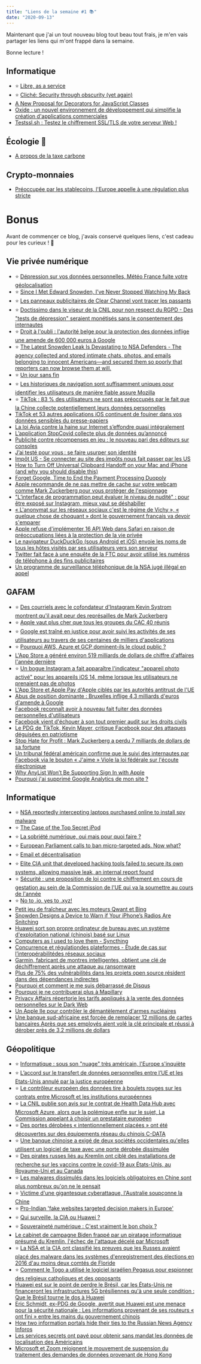 ```yaml
---
title: "Liens de la semaine #1 📚"
date: "2020-09-13"
---
```


Maintenant que j'ai un tout nouveau blog tout beau tout frais, je m'en vais partager les liens qui m'ont frappé dans la semaine.

Bonne lecture !

## Informatique

- ⭐️ [Libre, as a service](https://blog.garambrogne.net/libre-as-a-service.html)
- ⭐️ [Cliché: Security through obscurity (yet again)](https://blog.erratasec.com/2020/09/cliche-security-through-obscurity-yet.html)
- [A New Proposal for Decorators for JavaScript Classes](https://github.com/tc39/proposal-decorators/blob/simplified/README.md)
- [Oxide : un nouvel environnement de développement qui simplifie la création d'applications commerciales](https://edi.developpez.com/actu/308724/Oxide-un-nouvel-environnement-de-developpement-qui-simplifie-la-creation-d-applications-commerciales-par-JourneyApps/)
- [Testssl.sh : Testez le chiffrement SSL/TLS de votre serveur Web !](https://www.geeek.org/testssl-test-tls-ssl-serveur/)

## Écologie 🌱

- [A propos de la taxe carbone](https://standblog.org/blog/post/2020/09/12/A-propos-de-la-taxe-carbone)

## Crypto-monnaies

- [Préoccupée par les stablecoins, l'Europe appelle à une régulation plus stricte](https://www.developpez.com/actu/308771/Preoccupee-par-les-stablecoins-l-Europe-appelle-a-une-regulation-plus-stricte-pour-preserver-la-souverainete-monetaire-du-bloc-tout-en-protegeant-les-consommateurs/)

# Bonus

Avant de commencer ce blog, j'avais conservé quelques liens, c'est cadeau pour les curieux ! 🎁

## Vie privée numérique

- ⭐️ [Dépression sur vos données personnelles, Météo France fuite votre géolocalisation](https://www.pixeldetracking.com/fr/meteo-france-fuite-geolocalisation)
- ⭐️ [Since I Met Edward Snowden, I’ve Never Stopped Watching My Back](https://www.theatlantic.com/magazine/archive/2020/06/edward-snowden-operation-firstfruits/610573/)
- ⭐️ [Les panneaux publicitaires de Clear Channel vont tracer les passants](https://datanews.levif.be/ict/actualite/les-panneaux-publicitaires-de-clear-channel-vont-tracer-les-passants-update/article-news-1319057.html)
- ⭐️ [Doctissimo dans le viseur de la CNIL pour non respect du RGPD - Des "tests de dépression" seraient monétisés sans le consentement des internautes](https://siecledigital.fr/2020/07/05/doctissimo-dans-le-viseur-de-la-cnil-pour-non-respect-du-rgpd/)
- ⭐️ [Droit à l'oubli : l'autorité belge pour la protection des données inflige une amende de 600 000 euros à Google](https://droit.developpez.com/actu/307167/Droit-a-l-oubli-l-autorite-belge-pour-la-protection-des-donnees-inflige-une-amende-de-600-000-euros-a-Google-une-decision-historique-pour-la-protection-des-donnees-personnelles-dans-le-pays/)
- ⭐️ [The Latest Snowden Leak Is Devastating to NSA Defenders - The agency collected and stored intimate chats, photos, and emails belonging to innocent Americans—and secured them so poorly that reporters can now browse them at will.](https://www.theatlantic.com/politics/archive/2014/07/a-devastating-leak-for-edward-snowdens-critics/373991/)
- ⭐️ [Un jour sans fin](https://blogs.mediapart.fr/laurent-chemla/blog/260620/un-jour-sans-fin-13)
- ⭐️ [Les historiques de navigation sont suffisamment uniques pour identifier les utilisateurs de manière fiable assure Mozilla](https://www.zdnet.fr/actualites/les-historiques-de-navigation-sont-suffisamment-uniques-pour-identifier-les-utilisateurs-de-maniere-fiable-assure-mozilla-39908815.htm)
- ⭐️ [TikTok : 83 % des utilisateurs ne sont pas préoccupés par le fait que la Chine collecte potentiellement leurs données personnelles](https://www.developpez.com/actu/308058/TikTok-83-pourcent-des-utilisateurs-ne-sont-pas-preoccupes-par-le-fait-que-la-Chine-collecte-potentiellement-leurs-donnees-personnelles-selon-un-sondage-de-TruePublic/)
- [TikTok et 53 autres applications iOS continuent de fouiner dans vos données sensibles du presse-papiers](https://ios.developpez.com/actu/306768/TikTok-et-53-autres-applications-iOS-continuent-de-fouiner-dans-vos-donnees-sensibles-du-presse-papiers-malgre-le-fait-qu-elles-ont-ete-epingle-en-mars-2020-pour-une-pratique-similaire/)
- [La loi Avia contre la haine sur Internet s’effondre quasi intégralement](https://www.numerama.com/politique/631531-la-loi-avia-contre-la-haine-sur-internet-seffondre-quasi-integralement.html)
- [L’application StopCovid collecte plus de données qu’annoncé](https://www.lemonde.fr/pixels/article/2020/06/16/l-application-stopcovid-collecte-plus-de-donnees-qu-annonce_6043038_4408996.html)
- [Publicité contre récompenses en jeu : le nouveau pari des éditeurs sur consoles](https://www.gamekult.com/actualite/publicites-contre-recompenses-en-jeu-le-nouveau-pari-des-editeurs-sur-consoles-3050829859.html)
- [J’ai testé pour vous : se faire usurper son identité](https://linuxfr.org/users/malizor/journaux/j-ai-teste-pour-vous-se-faire-usurper-son-identite)
- [Impôt US - Se connecter au site des impôts nous fait passer par les US](https://tuxicoman.jesuislibre.net/2020/08/impot-us.html)
- [How to Turn Off Universal Clipboard Handoff on your Mac and iPhone (and why you should disable this)](https://www.freecodecamp.org/news/turn-off-universal-clipboard-handoff-mac-iphone/)
- [Forget Google, Time to End the Payment Processing Duopoly](https://medium.com/swlh/the-unknown-duopoly-that-needs-breaking-up-more-than-google-f7b2c8876ea7)
- [Apple recommande de ne pas mettre de cache sur votre webcam comme Mark Zuckerberg pour vous protéger de l'espionnage](https://securite.developpez.com/actu/307144/Apple-recommande-de-ne-pas-mettre-de-cache-sur-votre-webcam-comme-Mark-Zuckerberg-pour-vous-proteger-de-l-espionnage-mais-de-surveiller-le-voyant-vert-de-la-camera/)
- ["L’interface de programmation peut évaluer le niveau de nudité" : pour être exposé sur Instagram, mieux vaut se déshabiller](https://www.marianne.net/societe/l-interface-de-programmation-peut-evaluer-le-niveau-de-nudite-pour-etre-expose-sur-instagram)
- [« L'anonymat sur les réseaux sociaux c'est le régime de Vichy », « quelque chose de choquant » dont le gouvernement français va devoir s'emparer](https://www.developpez.com/actu/307244/-L-anonymat-sur-les-reseaux-sociaux-c-est-le-regime-de-Vichy-quelque-chose-de-choquant-dont-le-gouvernement-francais-va-devoir-s-emparer-d-apres-le-nouveau-Premier-ministre-Jean-Castex/)
- [Apple refuse d'implémenter 16 API Web dans Safari en raison de préoccupations liées à la protection de la vie privée](https://web.developpez.com/actu/306801/Apple-refuse-d-implementer-16-API-Web-dans-Safari-en-raison-de-preoccupations-liees-a-la-protection-de-la-vie-privee-car-elles-peuvent-etre-utilisees-pour-du-fingerprinting/)
- [Le navigateur DuckDuckGo (sous Android et iOS) envoie les noms de tous les hôtes visités par ses utilisateurs vers son serveur](https://web.developpez.com/actu/306843/Le-navigateur-DuckDuckGo-sous-Android-et-iOS-envoie-les-noms-de-tous-les-hotes-visites-par-ses-utilisateurs-vers-son-serveur-depuis-mars-2018/)
- [Twitter fait face à une enquête de la FTC pour avoir utilisé les numéros de téléphone à des fins publicitaires](https://www.developpez.com/actu/307784/Twitter-fait-face-a-une-enquete-de-la-FTC-pour-avoir-utilise-les-numeros-de-telephone-a-des-fins-publicitaires-alors-qu-ils-lui-etaient-communiques-pour-l-authentification-a-deux-facteurs/)
- [Un programme de surveillance téléphonique de la NSA jugé illégal en appel](https://www.lemonde.fr/pixels/article/2020/09/03/un-programme-de-surveillance-telephonique-de-la-nsa-juge-illegal-en-appel_6050843_4408996.html)

## GAFAM

- ⭐️ [Des courriels avec le cofondateur d'Instagram Kevin Systrom montrent qu'il avait peur des représailles de Mark Zuckerberg](https://www.developpez.com/actu/307642/Des-courriels-avec-le-cofondateur-d-Instagram-Kevin-Systrom-montrent-qu-il-avait-peur-des-represailles-de-Mark-Zuckerberg-s-il-refusait-de-vendre-son-entreprise-a-Facebook/)
- ⭐️ [Apple vaut plus cher que tous les groupes du CAC 40 réunis](https://www.lefigaro.fr/secteur/high-tech/apple-pese-plus-lourd-que-l-ensemble-du-cac-40-20200803)
- ⭐️ [Google est traîné en justice pour avoir suivi les activités de ses utilisateurs au travers de ses centaines de milliers d'applications](https://www.developpez.com/actu/307169/Google-est-traine-en-justice-pour-avoir-suivi-les-activites-de-ses-utilisateurs-au-travers-de-ses-centaines-de-milliers-d-applications-meme-lorsque-ceux-ci-desactivaient-cette-option/)
- ⭐️ [Pourquoi AWS, Azure et GCP dominent-ils le cloud public ?](https://www.damyr.fr/posts/hegemonieducloud/)
- [L'App Store a généré environ 519 milliards de dollars de chiffre d'affaires l'année dernière](https://www.developpez.com/actu/306421/L-App-Store-a-genere-environ-519-milliards-de-dollars-de-chiffre-d-affaires-l-annee-derniere-selon-Apple/)
- ⭐️ [Un bogue Instagram a fait apparaître l'indicateur "appareil photo activé" pour les appareils iOS 14, même lorsque les utilisateurs ne prenaient pas de photos](https://www.developpez.com/actu/307479/Un-bogue-Instagram-a-fait-apparaitre-l-indicateur-appareil-photo-active-pour-les-appareils-iOS-14-meme-lorsque-les-utilisateurs-ne-prenaient-pas-de-photos-le-bogue-est-deja-en-cours-de-resolution/)
- [L'App Store et Apple Pay d'Apple ciblés par les autorités antitrust de l'UE](https://ios.developpez.com/actu/306428/L-App-Store-et-Apple-Pay-d-Apple-cibles-par-les-autorites-antitrust-de-l-UE-en-raison-des-pratiques-commerciales-anticoncurrentielles-visant-a-bloquer-les-concurrents/)
- [Abus de position dominante : Bruxelles inflige 4,3 milliards d'euros d'amende à Google](https://www.nextinpact.com/article/28619/106875-abus-position-dominante-bruxelles-inflige-43-milliards-deuros-damende-a-google)
- [Facebook reconnaît avoir à nouveau fait fuiter des données personnelles d'utilisateurs](https://www.developpez.com/actu/306842/Facebook-reconnait-avoir-a-nouveau-fait-fuiter-des-donnees-personnelles-d-utilisateurs-qui-ont-ete-partagees-avec-5000-developpeurs-tiers-environ/)
- [Facebook vient d'échouer à son tout premier audit sur les droits civils](https://www.developpez.com/actu/307010/Facebook-vient-d-echouer-a-son-tout-premier-audit-sur-les-droits-civils-l-entreprise-n-est-pas-prete-a-s-attaquer-a-la-haine-vitriolique-sur-sa-plateforme-d-apres-les-militants-des-droits-civils/)
- [Le PDG de TikTok, Kevin Mayer, critique Facebook pour des attaques déguisées en patriotisme](https://www.developpez.com/actu/307652/Le-PDG-de-TikTok-Kevin-Mayer-critique-Facebook-pour-des-attaques-deguisees-en-patriotisme-par-l-intermediaire-d-une-note-de-blog/)
- [Stop Hate for Profit : Mark Zuckerberg a perdu 7 milliards de dollars de sa fortune](https://www.developpez.com/actu/306749/Stop-Hate-for-Profit-Mark-Zuckerberg-a-perdu-7-milliards-de-dollars-de-sa-fortune-des-grands-annonceurs-ayant-decide-de-cesser-les-campagnes-publicitaires-sur-sa-plateforme-pour-30-jours/)
- [Un tribunal fédéral américain confirme que le suivi des internautes par Facebook via le bouton « J'aime »
  Viole la loi fédérale sur l'écoute électronique](https://www.developpez.com/actu/306856/Un-tribunal-federal-americain-confirme-que-le-suivi-des-internautes-par-Facebook-via-le-bouton-J-aime-viole-la-loi-federale-sur-l-ecoute-electronique/)
- [Why AnyList Won’t Be Supporting Sign In with Apple](https://blog.anylist.com/2020/06/sign-in-with-apple/)
- [Pourquoi j'ai supprimé Google Analytics de mon site ?](https://www.geeek.org/supprimer-google-analytics/)

## Informatique

- ⭐️ [NSA reportedly intercepting laptops purchased online to install spy malware](https://www.theverge.com/2013/12/29/5253226/nsa-cia-fbi-laptop-usb-plant-spy)
- ⭐️ [The Case of the Top Secret iPod](https://tidbits.com/2020/08/17/the-case-of-the-top-secret-ipod/)
- ⭐️ [La sobriété numérique, oui mais pour quoi faire ?](https://signal.eu.org/blog/2020/07/15/la-sobriete-numerique-oui-mais-pour-quoi-faire/)
- ⭐️ [European Parliament calls to ban micro-targeted ads. Now what?](https://blog.lukaszolejnik.com/european-parliament-calls-to-ban-micro-targeted-ads-now-what/)
- ⭐️ [Email et décentralisation](https://tuxicoman.jesuislibre.net/2020/08/email-et-decentralisation.html)
- ⭐️ [Elite CIA unit that developed hacking tools failed to secure its own systems, allowing massive leak, an internal report found](https://www.washingtonpost.com/national-security/elite-cia-unit-that-developed-hacking-tools-failed-to-secure-its-own-systems-allowing-massive-leak-an-internal-report-found/2020/06/15/502e3456-ae9d-11ea-8f56-63f38c990077_story.html)
- ⭐️ [Sécurité : une proposition de loi contre le chiffrement en cours de gestation au sein de la Commission de l'UE qui va la soumettre au cours de l'année](https://securite.developpez.com/actu/307522/Securite-une-proposition-de-loi-contre-le-chiffrement-en-cours-de-gestation-au-sein-de-la-Commission-de-l-UE-qui-va-la-soumettre-au-cours-de-l-annee-pour-lutter-contre-la-pedophilie-en-ligne/)
- ⭐️ [No to .io, yes to .xyz!](https://yarmo.eu/post/no-io-yes-xyz)
- [Petit jeu de fraîcheur avec les moteurs Qwant et Bing](https://signal.eu.org/blog/2020/03/11/petit-jeu-de-fraicheur-avec-les-moteurs-qwant-et-bing/)
- [Snowden Designs a Device to Warn if Your iPhone’s Radios Are Snitching](https://www.media.mit.edu/articles/snowden-designs-a-device-to-warn-if-your-iphone-s-radios-are-snitching/)
- [Huawei sort son propre ordinateur de bureau avec un système d'exploitation national (chinois) basé sur Linux](https://hardware.developpez.com/actu/307035/Huawei-sort-son-propre-ordinateur-de-bureau-avec-un-systeme-d-exploitation-national-chinois-base-sur-Linux-et-son-propre-processeur-ARM/)
- [Computers as I used to love them - Syncthing](https://tonsky.me/blog/syncthing/)
- [Concurrence et régulationdes plateformes - Étude de cas sur l’interopérabilitédes réseaux sociaux](https://cnnumerique.fr/files/uploads/2020/2020.07.06.ra_cnnum_concurrence_web.pdf)
- [Garmin, fabricant de montres intelligentes, obtient une clé de déchiffrement après une attaque au ransomware](https://securite.developpez.com/actu/307528/Garmin-fabricant-de-montres-intelligentes-obtient-une-cle-de-dechiffrement-apres-une-attaque-au-ransomware-Les-systemes-touches-sont-en-cours-de-restauration/)
- [Plus de 75% des vulnérabilités dans les projets open source résident dans des dépendances indirectes](https://open-source.developpez.com/actu/306828/Plus-de-75-pourcent-des-vulnerabilites-dans-les-projets-open-source-resident-dans-des-dependances-indirectes-plutot-que-dans-les-composants-directement-charges/)
- [Pourquoi et comment je me suis débarrassé de Disqus](https://tferdinand.net/pourquoi-je-me-suis-debarrasse-de-disqus/)
- [Pourquoi je ne contribuerai plus à Mapillary](http://www.nobohan.be/2020/06/23/pourquoi-je-ne-contribuerai-plus-a-mapillary/)
- [Privacy Affairs répertorie les tarifs appliqués à la vente des données personnelles sur le Dark Web](https://securite.developpez.com/actu/307150/Privacy-Affairs-repertorie-les-tarifs-appliques-a-la-vente-des-donnees-personnelles-sur-le-Dark-Web-pour-encourager-les-internautes-a-mieux-proteger-leurs-donnees/)
- [Un Apple IIe pour contrôler le démantèlement d'armes nucléaires](https://www.macg.co/materiel/2020/05/un-apple-iie-pour-controler-un-desarmement-nucleaire-113985)
- [Une banque sud-africaine est forcée de remplacer 12 millions de cartes bancaires
  Après que ses employés aient volé la clé principale et réussi à dérober près de 3,2 millions de dollars](https://securite.developpez.com/actu/306406/Une-banque-sud-africaine-est-forcee-de-remplacer-12-millions-de-cartes-bancaires-apres-que-ses-employes-aient-vole-la-cle-principale-et-reussi-a-derober-pres-de-3-2-millions-de-dollars/)

## Géopolitique

- ⭐️ [Informatique : sous son "nuage" très américain, l'Europe s'inquiète](https://www.latribune.fr/technos-medias/internet/informatique-sous-son-nuage-tres-americain-l-europe-s-inquiete-854178.html)
- ⭐️ [L’accord sur le transfert de données personnelles entre l’UE et les Etats-Unis annulé par la justice européenne](https://www.lemonde.fr/pixels/article/2020/07/16/la-justice-europeenne-annule-l-accord-sur-le-transfert-de-donnees-personnelles-ue-etats-unis_6046344_4408996.html)
- ⭐️ [Le contrôleur européen des données tire à boulets rouges sur les contrats entre Microsoft et les institutions européennes](https://www.nextinpact.com/lebrief/43260/13034-le-controleur-europeen-des-donnees-tire-a-boulets-rouges-sur-les-contrats-entre-microsoft-et-les-institutions-europeennes)
- ⭐️ [La CNIL publie son avis sur le contrat de Health Data Hub avec Microsoft Azure, alors que la polémique enfle sur le sujet,
  La Commission appelant à choisir un prestataire européen
  ](https://www.developpez.com/actu/306266/La-CNIL-publie-son-avis-sur-le-contrat-de-Health-Data-Hub-avec-Microsoft-Azure-alors-que-la-polemique-enfle-sur-le-sujet-la-Commission-appelant-a-choisir-un-prestataire-europeen/)
- ⭐️ [Des portes dérobées « intentionnellement placées » ont été découvertes sur des équipements réseau du chinois C-DATA](https://reseau.developpez.com/actu/307182/Des-portes-derobees-intentionnellement-placees-ont-ete-decouvertes-sur-des-equipements-reseau-du-chinois-C-DATA-qui-accordent-un-acces-a-un-compte-administrateur-Telnet-secret/)
- ⭐️ [Une banque chinoise a exigé de deux sociétés occidentales qu'elles utilisent un logiciel de taxe avec une porte dérobée dissimulée](https://securite.developpez.com/actu/306836/Une-banque-chinoise-a-exige-de-deux-societes-occidentales-qu-elles-utilisent-un-logiciel-de-taxe-avec-une-porte-derobee-dissimulee-selon-un-nouveau-rapport/)
- ⭐️ [Des pirates russes liés au Kremlin ont ciblé des installations de recherche sur les vaccins contre le covid-19 aux États-Unis, au Royaume-Uni et au Canada](https://www.developpez.com/actu/307241/Des-pirates-russes-lies-au-Kremlin-ont-cible-des-installations-de-recherche-sur-les-vaccins-contre-le-covid-19-aux-Etats-Unis-au-Royaume-Uni-et-au-Canada-selon-les-autorites-du-Royaume-Uni/)
- ⭐️ [Les malwares dissimulés dans les logiciels obligatoires en Chine sont plus nombreux qu'on ne le pensait](https://securite.developpez.com/actu/307170/Les-malwares-dissimules-dans-les-logiciels-obligatoires-en-Chine-sont-plus-nombreux-qu-on-ne-le-pensait-d-apres-un-nouveau-rapport/)
- ⭐️ [Victime d'une gigantesque cyberattaque, l'Australie soupçonne la Chine](https://www.lesechos.fr/monde/asie-pacifique/victime-dune-gigantesque-cyberattaque-laustralie-soupconne-la-chine-1216627)
- ⭐️ [Pro-Indian 'fake websites targeted decision makers in Europe'](https://www.bbc.com/news/world-asia-india-50749764)
- ⭐️ [Qui surveille, la CIA ou Huawei ?](https://www.monde-diplomatique.fr/mav/170/SCHILLER/61707)
- ⭐️ [Souveraineté numérique : C'est vraiment le bon choix ?](https://www.grottedubarbu.fr/souverainete-numerique-choix/)
- [Le cabinet de campagne Biden frappé par un piratage informatique présumé du Kremlin, l'échec de l'attaque décelé par Microsoft](https://www.developpez.com/actu/308697/Le-cabinet-de-campagne-Biden-frappe-par-un-piratage-informatique-presume-du-Kremlin-l-echec-de-l-attaque-decele-par-Microsoft-qui-revele-que-les-hackers-russes-ont-atteint-200-autres-cibles/)
- ⭐️ [La NSA et la CIA ont classifié les preuves que les Russes avaient placé des malware dans les systèmes d'enregistrement des élections en 2016 d'au moins deux comtés de Floride](https://www.developpez.com/actu/308663/La-NSA-et-la-CIA-ont-classifie-les-preuves-que-les-Russes-avaient-place-des-malware-dans-les-systemes-d-enregistrement-des-elections-en-2016-d-au-moins-deux-comtes-de-Floride-d-apres-Bob-Woodward/)
- ⭐️ [Comment le Togo a utilisé le logiciel israélien Pegasus pour espionner des religieux catholiques et des opposants](https://www.lemonde.fr/afrique/article/2020/08/03/au-togo-un-espion-dans-les-smartphones_6048023_3212.html)
- [Huawei est sur le point de perdre le Brésil, car les États-Unis ne financeront les infrastructures 5G brésiliennes qu'à une seule condition : Que le Brésil tourne le dos à Huawei](https://www.developpez.com/actu/306412/Huawei-est-sur-le-point-de-perdre-le-Bresil-car-les-Etats-Unis-ne-financeront-les-infrastructures-5G-bresiliennes-qu-a-une-seule-condition-que-le-Bresil-tourne-le-dos-a-Huawei/)
- [Eric Schmidt, ex-PDG de Google, avertit que Huawei est une menace pour la sécurité nationale :
  Les informations provenant de ses routeurs « ont fini » entre les mains du gouvernement chinois](https://www.developpez.com/actu/306501/Eric-Schmidt-ex-PDG-de-Google-avertit-que-Huawei-est-une-menace-pour-la-securite-nationale-les-informations-provenant-de-ses-routeurs-ont-fini-entre-les-mains-du-gouvernement-chinois/)
- [How two information portals hide their ties to the Russian News Agency Inforos](https://www.disinfo.eu/publications/how-two-information-portals-hide-their-ties-to-the-russian-news-agency-inforos)
- [Les services secrets ont payé pour obtenir sans mandat les données de localisation des Américains](https://www.developpez.com/actu/308110/Les-services-secrets-ont-paye-pour-obtenir-sans-mandat-les-donnees-de-localisation-des-Americains-selon-des-documents/)
- [Microsoft et Zoom rejoignent le mouvement de suspension du traitement des demandes de données provenant de Hong Kong](https://www.developpez.com/actu/306989/Microsoft-et-Zoom-rejoignent-le-mouvement-de-suspension-du-traitement-des-demandes-de-donnees-provenant-de-Hong-Kong-comme-l-ont-fait-d-autres-entreprises-technologiques/)
